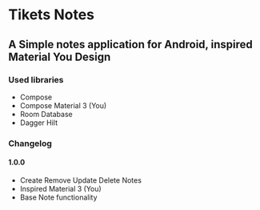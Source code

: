 # Tikets Notes

## A Simple notes application for Android, inspired Material You Design

### Used libraries
* Compose
* Compose Material 3 (You)
* Room Database
* Dagger Hilt

### Changelog
#### 1.0.0
* Create Remove Update Delete Notes
* Inspired Material 3 (You)
* Base Note functionality

